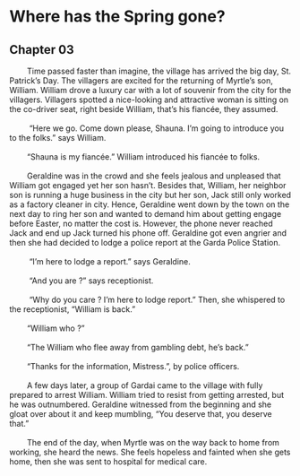 # Where has the Spring gone?
## Chapter 03

&nbsp;&nbsp;&nbsp;&nbsp;&nbsp;&nbsp;&nbsp;&nbsp;Time passed faster than imagine, the village has arrived the big day, St. Patrick’s Day. The villagers are excited for the returning of Myrtle’s son, William. William drove a luxury car with a lot of souvenir from the city for the villagers. Villagers spotted a nice-looking and attractive woman is sitting on the co-driver seat, right beside William, that’s his fiancée, they assumed. 
<br/><br/>
&nbsp;&nbsp;&nbsp;&nbsp;&nbsp;&nbsp;&nbsp;&nbsp;
“Here we go. Come down please, Shauna. I’m going to introduce you to the folks.” says William.
<br/><br/>
&nbsp;&nbsp;&nbsp;&nbsp;&nbsp;&nbsp;&nbsp;&nbsp;“Shauna is my fiancée.” William introduced his fiancée to folks. 
<br/><br/>
&nbsp;&nbsp;&nbsp;&nbsp;&nbsp;&nbsp;&nbsp;&nbsp;Geraldine was in the crowd and she feels jealous and unpleased that William got engaged yet her son hasn’t. Besides that, William, her neighbor son is running a huge business in the city but her son, Jack still only worked as a factory cleaner in city. Hence, Geraldine went down by the town on the next day to ring her son and wanted to demand him about getting engage before Easter, no matter the cost is. However, the phone never reached Jack and end up Jack turned his phone off. Geraldine got even angrier and then she had decided to lodge a police report at the Garda Police Station.
<br/><br/>
&nbsp;&nbsp;&nbsp;&nbsp;&nbsp;&nbsp;&nbsp;&nbsp;	“I’m here to lodge a report.” says Geraldine.
<br/><br/>
&nbsp;&nbsp;&nbsp;&nbsp;&nbsp;&nbsp;&nbsp;&nbsp;	“And you are ?” says receptionist.
<br/><br/>
&nbsp;&nbsp;&nbsp;&nbsp;&nbsp;&nbsp;&nbsp;&nbsp;	“Why do you care ? I’m here to lodge report.” Then, she whispered to the receptionist, “William is back.” 
<br/><br/>
&nbsp;&nbsp;&nbsp;&nbsp;&nbsp;&nbsp;&nbsp;&nbsp;“William who ?”
<br/><br/>
&nbsp;&nbsp;&nbsp;&nbsp;&nbsp;&nbsp;&nbsp;&nbsp;“The William who flee away from gambling debt, he’s back.” 
<br/><br/>
&nbsp;&nbsp;&nbsp;&nbsp;&nbsp;&nbsp;&nbsp;&nbsp;“Thanks for the information, Mistress.”, by police officers.
<br/><br/>
&nbsp;&nbsp;&nbsp;&nbsp;&nbsp;&nbsp;&nbsp;&nbsp;A few days later, a group of Gardai came to the village with fully prepared to arrest William. William tried to resist from getting arrested, but he was outnumbered.
Geraldine witnessed from the beginning and she gloat over about it and keep mumbling, “You deserve that, you deserve that.”
<br/><br/>
&nbsp;&nbsp;&nbsp;&nbsp;&nbsp;&nbsp;&nbsp;&nbsp;The end of the day, when Myrtle was on the way back to home from working, she heard the news. She feels hopeless and fainted when she gets home, then she was sent to hospital for medical care.
